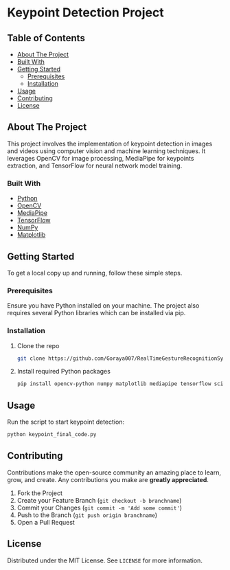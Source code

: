 # Keypoint Detection Project

## Table of Contents
- [About The Project](#about-the-project)
- [Built With](#built-with)
- [Getting Started](#getting-started)
  - [Prerequisites](#prerequisites)
  - [Installation](#installation)
- [Usage](#usage)
- [Contributing](#contributing)
- [License](#license)

## About The Project
This project involves the implementation of keypoint detection in images and videos using computer vision and machine learning techniques. It leverages OpenCV for image processing, MediaPipe for keypoints extraction, and TensorFlow for neural network model training.

### Built With
- [Python](https://www.python.org/)
- [OpenCV](https://opencv.org/)
- [MediaPipe](https://google.github.io/mediapipe/)
- [TensorFlow](https://www.tensorflow.org/)
- [NumPy](https://numpy.org/)
- [Matplotlib](https://matplotlib.org/)

## Getting Started
To get a local copy up and running, follow these simple steps.

### Prerequisites
Ensure you have Python installed on your machine. The project also requires several Python libraries which can be installed via pip.

### Installation
1. Clone the repo
   ```sh
   git clone https://github.com/Goraya007/RealTimeGestureRecognitionSystem.git
   ```
2. Install required Python packages
   ```sh
   pip install opencv-python numpy matplotlib mediapipe tensorflow scikit-learn
   ```

## Usage
Run the script to start keypoint detection:
```sh
python keypoint_final_code.py
```

## Contributing
Contributions make the open-source community an amazing place to learn, grow, and create. Any contributions you make are **greatly appreciated**.

1. Fork the Project
2. Create your Feature Branch (`git checkout -b branchname`)
3. Commit your Changes (`git commit -m 'Add some commit'`)
4. Push to the Branch (`git push origin branchname`)
5. Open a Pull Request

## License
Distributed under the MIT License. See `LICENSE` for more information.
